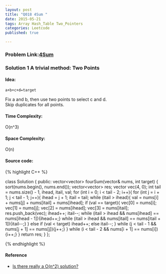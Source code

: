 ```yaml
---
layout: post
title: "Q018 4Sum "
date: 2015-05-21
tags: Array Hash_Table Two_Pointers
categories: Leetcode
published: true

---
```

### Problem Link:[4Sum](https://leetcode.com/problems/4sum/) 

### Solution 1 A trivial method: Two Points

#### Idea:

`a+b+c+d=target`

Fix a and b, then use two points to select c and d.  
Skip duplicates for all points.

#### Time Complexity:
O(n^3)

#### Space Complexity:
O(n)

#### Source code:
{% highlight C++ %}

class Solution {
public:
    vector<vector<int>> fourSum(vector<int>& nums, int target) {
        sort(nums.begin(), nums.end());
        vector<vector<int>> res;
        vector<int> vec(4, 0);
        int tail = nums.size() - 1, ihead, itail, val;
        for (int i = 0; i < tail - 2; i++){
            for (int j = i + 1; j < tail - 1; j++){
                ihead = j + 1;
                itail = tail;
                while (itail > ihead){
                    val = nums[i] + nums[j] + nums[itail] + nums[ihead];
                    if (val == target){
                        vec[0] = nums[i];
                        vec[1] = nums[j];
                        vec[2] = nums[ihead];
                        vec[3] = nums[itail];
                        res.push_back(vec);
                        ihead++;
                        itail--;
                        while (itail > ihead && nums[ihead] == nums[ihead - 1]){ihead++;}
                        while (itail > ihead && nums[itail] == nums[itail + 1]){itail--;}
                    }
                    else if (val < target)
                        ihead++;
                    else
                        itail--;
                }
                while (j < tail - 1 && nums[j + 1] == nums[j]){j++;}
            }
            while (i < tail - 2 && nums[i + 1] == nums[i]){i++;}
        }
        return res;
    }
};

{% endhighlight %}

#### Reference

* [Is there really a O(n^2) solution?](https://leetcode.com/discuss/21401/is-there-really-a-o-n-2-solution)
